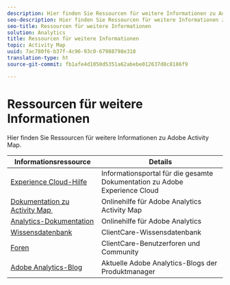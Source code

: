 ```yaml
---
description: Hier finden Sie Ressourcen für weitere Informationen zu Adobe Activity Map.
seo-description: Hier finden Sie Ressourcen für weitere Informationen zu Adobe Activity Map.
seo-title: Ressourcen für weitere Informationen
solution: Analytics
title: Ressourcen für weitere Informationen
topic: Activity Map
uuid: 7ac780f6-b37f-4c96-93c0-67988798e318
translation-type: ht
source-git-commit: fb1afe4d1050d5351a62abebe012637d8c8186f9

---
```



# Ressourcen für weitere Informationen

Hier finden Sie Ressourcen für weitere Informationen zu Adobe Activity Map.

| Informationsressource | Details |
|---|---|
| [Experience Cloud-Hilfe](https://helpx.adobe.com/de/support/experience-cloud.html) | Informationsportal für die gesamte Dokumentation zu Adobe Experience Cloud |
| [Dokumentation zu Activity Map ](/help/analyze/activity-map/activity-map.md) | Onlinehilfe für Adobe Analytics Activity Map |
| [Analytics-Dokumentation](/help/landing/home.md) | Onlinehilfe für Adobe Analytics |
| [Wissensdatenbank](https://helpx.adobe.com/de/support/analytics.html) | ClientCare-Wissensdatenbank |
| [Foren](https://forums.adobe.com/community/experience-cloud/analytics-cloud/analytics) | ClientCare-Benutzerforen und Community |
| [Adobe Analytics-Blog](https://blogs.adobe.com/digitalmarketing/analytics/) | Aktuelle Adobe Analytics-Blogs der Produktmanager |
